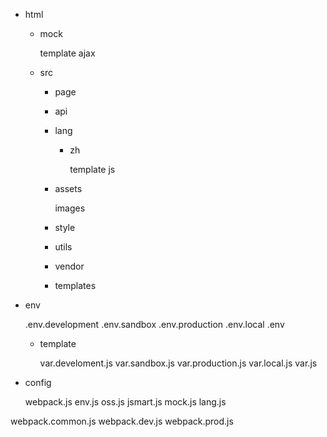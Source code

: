 - html

  - mock

    template
    ajax

  - src

    - page

    - api

    - lang

      - zh

        template
        js


    - assets

      images

    - style

    - utils

    - vendor

    - templates

- env

  .env.development
  .env.sandbox
  .env.production
  .env.local
  .env

  - template

    var.develoment.js
    var.sandbox.js
    var.production.js
    var.local.js
    var.js

- config

  webpack.js
  env.js
  oss.js
  jsmart.js
  mock.js
  lang.js

webpack.common.js
webpack.dev.js
webpack.prod.js
